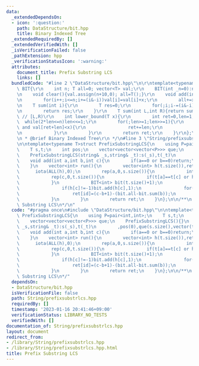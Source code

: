 ```yaml
---
data:
  _extendedDependsOn:
  - icon: ':question:'
    path: DataStructure/bit.hpp
    title: Binary Indexed Tree
  _extendedRequiredBy: []
  _extendedVerifiedWith: []
  _isVerificationFailed: false
  _pathExtension: hpp
  _verificationStatusIcon: ':warning:'
  attributes:
    document_title: Prefix Substring LCS
    links: []
  bundledCode: "#line 2 \"DataStructure/bit.hpp\"\n\r\ntemplate<typename T>struct\
    \ BIT{\r\n    int n; T all=0; vector<T> val;\r\n    BIT(int _n=0):n(_n),val(_n+10){}\r\
    \n    void clear(){val.assign(n+10,0); all=T();}\r\n    void add(int i,T x){\r\
    \n        for(i++;i<=n;i+=(i&-i))val[i]=val[i]+x;\r\n        all+=x;\r\n    }\r\
    \n    T sum(int i){\r\n        T res=0;\r\n        for(;i;i-=(i&-i))res+=val[i];\r\
    \n        return res;\r\n    }\r\n    T sum(int L,int R){return sum(R)-sum(L);}\
    \ // [L,R)\r\n    int lower_bound(T x){\r\n        int ret=0,len=1;\r\n      \
    \  while(2*len<=n)len<<=1;\r\n        for(;len>=1;len>>=1){\r\n            if(ret+len<=n\
    \ and val[ret+len]<x){\r\n                ret+=len;\r\n                x-=val[ret];\r\
    \n            }\r\n        }\r\n        return ret;\r\n    }\r\n};\r\n\r\n/**\r\
    \n * @brief Binary Indexed Tree\r\n */\n#line 3 \"String/prefixsubstrlcs.hpp\"\
    \n\ntemplate<typename T>struct PrefixSubstringLCS{\n    using P=pair<int,int>;\n\
    \    T s,t;\n    int pos;\n    vector<vector<vector<P>>> que;\n    PrefixSubstringLCS(){}\n\
    \    PrefixSubstringLCS(string& _s,string& _t):s(_s),t(_t)\n        ,pos(0),que(s.size(),vector(t.size(),vector<P>())){}\n\
    \    void add(int a,int b,int c){\n        if(a==0 or b==0)return;\n        que[a-1][c-1].push_back({b,pos++});\n\
    \    }\n    vector<int> run(){\n        vector<int> h(t.size()),ret(pos);\n  \
    \      iota(ALL(h),0);\n        rep(a,0,s.size()){\n            int pre=-1;\n\
    \            rep(c,0,t.size()){\n                if(t[a]==t[c] or h[c]<pre)swap(h[c],pre);\n\
    \            }\n            BIT<int> bit(t.size()+1);\n            rep(c,0,t.size()){\n\
    \                if(h[c]!=-1)bit.add(h[c],1);\n                for(auto &[b,id]:que[a][c]){\n\
    \                    ret[id]=(c-b+1)-(bit.all-bit.sum(b));\n                }\n\
    \            }\n        }\n        return ret;\n    }\n};\n\n/**\n * @brief Prefix\
    \ Substring LCS\n*/\n"
  code: "#pragma once\n#include \"DataStructure/bit.hpp\"\n\ntemplate<typename T>struct\
    \ PrefixSubstringLCS{\n    using P=pair<int,int>;\n    T s,t;\n    int pos;\n\
    \    vector<vector<vector<P>>> que;\n    PrefixSubstringLCS(){}\n    PrefixSubstringLCS(string&\
    \ _s,string& _t):s(_s),t(_t)\n        ,pos(0),que(s.size(),vector(t.size(),vector<P>())){}\n\
    \    void add(int a,int b,int c){\n        if(a==0 or b==0)return;\n        que[a-1][c-1].push_back({b,pos++});\n\
    \    }\n    vector<int> run(){\n        vector<int> h(t.size()),ret(pos);\n  \
    \      iota(ALL(h),0);\n        rep(a,0,s.size()){\n            int pre=-1;\n\
    \            rep(c,0,t.size()){\n                if(t[a]==t[c] or h[c]<pre)swap(h[c],pre);\n\
    \            }\n            BIT<int> bit(t.size()+1);\n            rep(c,0,t.size()){\n\
    \                if(h[c]!=-1)bit.add(h[c],1);\n                for(auto &[b,id]:que[a][c]){\n\
    \                    ret[id]=(c-b+1)-(bit.all-bit.sum(b));\n                }\n\
    \            }\n        }\n        return ret;\n    }\n};\n\n/**\n * @brief Prefix\
    \ Substring LCS\n*/"
  dependsOn:
  - DataStructure/bit.hpp
  isVerificationFile: false
  path: String/prefixsubstrlcs.hpp
  requiredBy: []
  timestamp: '2023-01-16 20:41:46+09:00'
  verificationStatus: LIBRARY_NO_TESTS
  verifiedWith: []
documentation_of: String/prefixsubstrlcs.hpp
layout: document
redirect_from:
- /library/String/prefixsubstrlcs.hpp
- /library/String/prefixsubstrlcs.hpp.html
title: Prefix Substring LCS
---
```

